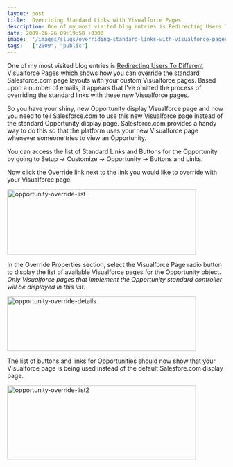 ```yaml
---
layout: post
title:  Overriding Standard Links with Visualforce Pages
description: One of my most visited blog entries is Redirecting Users To Different Visualforce Pages which shows how you can override the standard Salesforce.com page layouts with your custom Visualforce pages. Based upon a number of emails, it appears that Ive omitted the process of overriding the standard links with these new Visualforce pages. So you have your shiny, new Opportunity display Visualforce page and now you need to tell Salesforce.com to use this new Visualforce page instead of the standard Op
date: 2009-06-26 09:19:58 +0300
image:  '/images/slugs/overriding-standard-links-with-visualforce-pages.jpg'
tags:   ["2009", "public"]
---
```

<p>One of my most visited blog entries is <a href="/2008/11/14/redirecting-users-to-different-visualforce-pages/" target="_blank">Redirecting Users To Different Visualforce Pages</a> which shows how you can override the standard Salesforce.com page layouts with your custom Visualforce pages. Based upon a number of emails, it appears that I've omitted the process of overriding the standard links with these new Visualforce pages.</p>
<p>So you have your shiny, new Opportunity display Visualforce page and now you need to tell Salesforce.com to use this new Visualforce page instead of the standard Opportunity display page. Salesforce.com provides a handy way to do this so that the platform uses your new Visualforce page whenever someone tries to view an Opportunity.</p>
<p>You can access the list of Standard Links and Buttons for the Opportunity by going to Setup -> Customize -> Opportunity -> Buttons and Links.</p>
<p>Now click the Override link next to the link you would like to override with your Visualforce page.</p>
<p><a href="http://res.cloudinary.com/blog-jeffdouglas-com/image/upload/v1400399535/opportunity-override-list_y80h3o.png"><img class="size-full wp-image-979 alignnone" title="opportunity-override-list" src="http://res.cloudinary.com/blog-jeffdouglas-com/image/upload/v1400399535/opportunity-override-list_y80h3o.png" alt="opportunity-override-list" width="435" height="151" /></a></p>
<p>In the Override Properties section, select the Visualforce Page radio button to display the list of available Visualforce pages for the Opportunity object. <em>Only Visualforce pages that implement the Opportunity standard controller will be displayed in this list.</em></p>
<p><a href="http://res.cloudinary.com/blog-jeffdouglas-com/image/upload/v1400399534/opportunity-override-details_n1ipcf.png"><img class="size-full wp-image-983 alignnone" title="opportunity-override-details" src="http://res.cloudinary.com/blog-jeffdouglas-com/image/upload/v1400399534/opportunity-override-details_n1ipcf.png" alt="opportunity-override-details" width="435" height="126" /></a></p>
<p>The list of buttons and links for Opportunities should now show that your Visualforce page is being used instead of the default Salesfore.com display page.</p>
<p><a href="http://res.cloudinary.com/blog-jeffdouglas-com/image/upload/v1400399533/opportunity-override-list2_koptdc.png"><img class="alignnone size-full wp-image-984" title="opportunity-override-list2" src="http://res.cloudinary.com/blog-jeffdouglas-com/image/upload/v1400399533/opportunity-override-list2_koptdc.png" alt="opportunity-override-list2" width="435" height="171" /></a></p>

